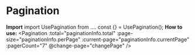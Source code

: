 # Pagination
**Import**
import UsePagination from ....
const {} = UsePagination();
**How to use:**
    <Pagination
        :total="paginationInfo.total"
        :page-size="paginationInfo.perPage"
        :current-page="paginationInfo.currentPage"
        :pagerCount="7"
        @change-page="changePage"
    />
